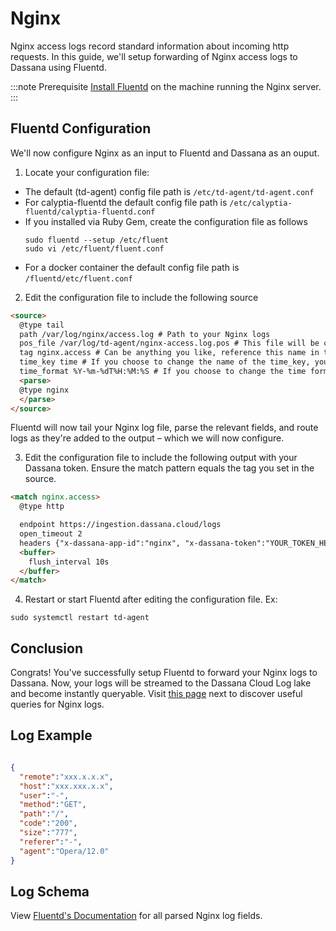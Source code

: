 # Nginx

Nginx access logs record standard information about incoming http requests. In this guide, we'll setup forwarding of Nginx access logs to Dassana using Fluentd. 

:::note Prerequisite
[Install Fluentd](https://docs.fluentd.org/installation) on the machine running the Nginx server. 
:::

## Fluentd Configuration
We'll now configure Nginx as an input to Fluentd and Dassana as an ouput. 

1. Locate your configuration file:
  - The default (td-agent) config file path is ```/etc/td-agent/td-agent.conf```
  - For calyptia-fluentd the default config file path is ```/etc/calyptia-fluentd/calyptia-fluentd.conf```
  - If you installed via Ruby Gem, create the configuration file as follows
    ```shell
    sudo fluentd --setup /etc/fluent
    sudo vi /etc/fluent/fluent.conf
    ```
  - For a docker container the default config file path is ```/fluentd/etc/fluent.conf```

2. Edit the configuration file to include the following source
```html
<source>
  @type tail
  path /var/log/nginx/access.log # Path to your Nginx logs
  pos_file /var/log/td-agent/nginx-access.log.pos # This file will be created to keep track of the file's inode and position in the file
  tag nginx.access # Can be anything you like, reference this name in the output (discussed below)
  time_key time # If you choose to change the name of the time_key, you must configure this as a Dassana custom app
  time_format %Y-%m-%dT%H:%M:%S # If you choose to change the time format, you must configure this as a Dassana custom app
  <parse>
  @type nginx
  </parse>
</source>
```
Fluentd will now tail your Nginx log file, parse the relevant fields, and route logs as they're added to the output – which we will now configure. 

3. Edit the configuration file to include the following output with your Dassana token. Ensure the match pattern equals the tag you set in the source.
```html
<match nginx.access>
  @type http

  endpoint https://ingestion.dassana.cloud/logs
  open_timeout 2
  headers {"x-dassana-app-id":"nginx", "x-dassana-token":"YOUR_TOKEN_HERE"}
  <buffer>
    flush_interval 10s
  </buffer>
</match>
```

4. Restart or start Fluentd after editing the configuration file. Ex: 
```shell
sudo systemctl restart td-agent
```

## Conclusion
Congrats! You've successfully setup Fluentd to forward your Nginx logs to Dassana. Now, your logs will be streamed to the Dassana Cloud Log lake and become instantly queryable. Visit [this page](https://docs.dassana.cloud) next to discover useful queries for Nginx logs.

## Log Example
```json

{
  "remote":"xxx.x.x.x",
  "host":"xxx.xxx.x.x",
  "user":"-",
  "method":"GET",
  "path":"/",
  "code":"200",
  "size":"777",
  "referer":"-",
  "agent":"Opera/12.0"
}
```

## Log Schema
View [Fluentd's Documentation](https://docs.fluentd.org/v/0.12/parser/nginx#regexp-patterns) for all parsed Nginx log fields.

